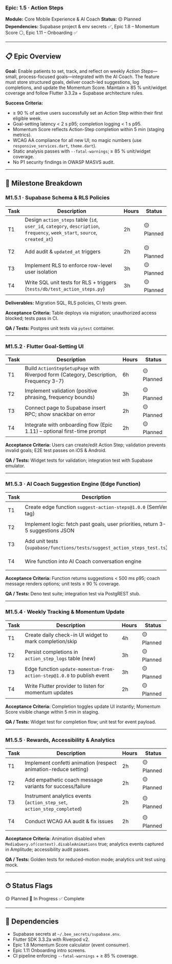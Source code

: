 ### Epic: 1.5 · Action Steps

**Module:** Core Mobile Experience & AI Coach **Status:** 🟡 Planned
**Dependencies:** Supabase project & env secrets ✅, Epic 1.8 – Momentum Score
⚪, Epic 1.11 – Onboarding ✅

---

## 📋 Epic Overview

**Goal:** Enable patients to set, track, and reflect on weekly _Action
Steps_—small, process-focused goals—integrated with the AI Coach. The feature
must store structured goals, deliver coach-led suggestions, log completions, and
update the Momentum Score. Maintain ≥ 85 % unit/widget coverage and follow
Flutter 3.3.2a + Supabase architecture rules.

**Success Criteria:**

- ≥ 90 % of active users successfully set an Action Step within their first
  eligible week.
- Goal-setting latency < 2 s p95; completion logging < 1 s p95.
- Momentum Score reflects Action-Step completion within 5 min (staging metrics).
- WCAG AA compliance for all new UI; no magic numbers (use
  `responsive_services.dart`, `theme.dart`).
- Static analysis passes with `--fatal-warnings`; ≥ 85 % unit/widget coverage.
- No P1 security findings in OWASP MASVS audit.

---

## 🏁 Milestone Breakdown

### M1.5.1 · Supabase Schema & RLS Policies

| Task | Description                                                                                                                 | Hours | Status     |
| ---- | --------------------------------------------------------------------------------------------------------------------------- | ----- | ---------- |
| T1   | Design `action_steps` table (`id`, `user_id`, `category`, `description`, `frequency`, `week_start`, `source`, `created_at`) | 2h    | 🟡 Planned |
| T2   | Add audit & `updated_at` triggers                                                                                           | 2h    | 🟡 Planned |
| T3   | Implement RLS to enforce row-level user isolation                                                                           | 3h    | 🟡 Planned |
| T4   | Write SQL unit tests for RLS + triggers (`tests/db/test_action_steps.py`)                                                   | 3h    | 🟡 Planned |

**Deliverables:** Migration SQL, RLS policies, CI tests green.

**Acceptance Criteria:** Table deploys via migration; unauthorized access
blocked; tests pass in CI.

**QA / Tests:** Postgres unit tests via `pytest` container.

---

### M1.5.2 · Flutter Goal-Setting UI

| Task | Description                                                                           | Hours | Status     |
| ---- | ------------------------------------------------------------------------------------- | ----- | ---------- |
| T1   | Build `ActionStepSetupPage` with Riverpod form (Category, Description, Frequency 3-7) | 6h    | 🟡 Planned |
| T2   | Implement validation (positive phrasing, frequency bounds)                            | 3h    | 🟡 Planned |
| T3   | Connect page to Supabase insert RPC; show snackbar on error                           | 2h    | 🟡 Planned |
| T4   | Integrate with onboarding flow (Epic 1.11) – optional first-time prompt               | 2h    | 🟡 Planned |

**Acceptance Criteria:** Users can create/edit Action Step; validation prevents
invalid goals; E2E test passes on iOS & Android.

**QA / Tests:** Widget tests for validation; integration test with Supabase
emulator.

---

### M1.5.3 · AI Coach Suggestion Engine (Edge Function)

| Task | Description                                                                     | Hours | Status     |
| ---- | ------------------------------------------------------------------------------- | ----- | ---------- |
| T1   | Create edge function `suggest-action-steps@1.0.0` (SemVer tag)                  | 4h    | 🟡 Planned |
| T2   | Implement logic: fetch past goals, user priorities, return 3-5 suggestions JSON | 4h    | 🟡 Planned |
| T3   | Add unit tests (`supabase/functions/tests/suggest_action_steps_test.ts`)        | 3h    | 🟡 Planned |
| T4   | Wire function into AI Coach conversation engine                                 | 3h    | 🟡 Planned |

**Acceptance Criteria:** Function returns suggestions < 500 ms p95; coach
message renders options; unit tests ≥ 90 % coverage.

**QA / Tests:** Deno test suite; integration test via PostgREST stub.

---

### M1.5.4 · Weekly Tracking & Momentum Update

| Task | Description                                                             | Hours | Status     |
| ---- | ----------------------------------------------------------------------- | ----- | ---------- |
| T1   | Create daily check-in UI widget to mark completion/skip                 | 4h    | 🟡 Planned |
| T2   | Persist completions in `action_step_logs` table (new)                   | 3h    | 🟡 Planned |
| T3   | Edge function `update-momentum-from-action-step@1.0.0` to publish event | 3h    | 🟡 Planned |
| T4   | Write Flutter provider to listen for momentum updates                   | 2h    | 🟡 Planned |

**Acceptance Criteria:** Completion toggles update UI instantly; Momentum Score
visible change within 5 min in staging.

**QA / Tests:** Widget test for completion flow; unit test for event payload.

---

### M1.5.5 · Rewards, Accessibility & Analytics

| Task | Description                                                              | Hours | Status     |
| ---- | ------------------------------------------------------------------------ | ----- | ---------- |
| T1   | Implement confetti animation (respect animation-reduce setting)          | 2h    | 🟡 Planned |
| T2   | Add empathetic coach message variants for success/failure                | 2h    | 🟡 Planned |
| T3   | Instrument analytics events (`action_step_set`, `action_step_completed`) | 2h    | 🟡 Planned |
| T4   | Conduct WCAG AA audit & fix issues                                       | 2h    | 🟡 Planned |

**Acceptance Criteria:** Animation disabled when
`MediaQuery.of(context).disableAnimations` true; analytics events captured in
Amplitude; accessibility audit passes.

**QA / Tests:** Golden tests for reduced-motion mode; analytics unit test using
mock.

---

## ⏱ Status Flags

🟡 Planned 🔵 In Progress ✅ Complete

---

## 🔗 Dependencies

- Supabase secrets at `~/.bee_secrets/supabase.env`.
- Flutter SDK 3.3.2a with Riverpod v2.
- Epic 1.8 Momentum Score calculator (event consumer).
- Epic 1.11 Onboarding intro screens.
- CI pipeline enforcing `--fatal-warnings` + ≥ 85 % coverage.

